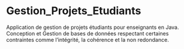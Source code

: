 # Gestion_Projets_Etudiants
Application de gestion de projets étudiants pour enseignants en Java. Conception et Gestion de bases de données respectant certaines contraintes comme l’intégrité, la cohérence et la non redondance.  
